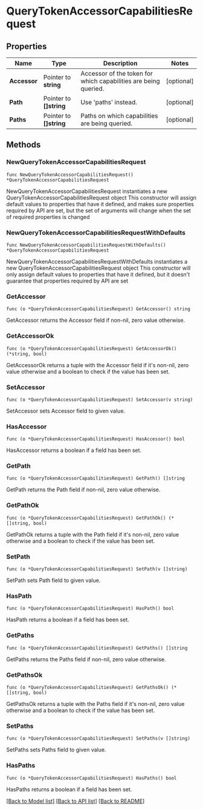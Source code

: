 # QueryTokenAccessorCapabilitiesRequest


## Properties

Name | Type | Description | Notes
------------ | ------------- | ------------- | -------------
**Accessor** | Pointer to **string** | Accessor of the token for which capabilities are being queried. | [optional] 
**Path** | Pointer to **[]string** | Use &#x27;paths&#x27; instead. | [optional] 
**Paths** | Pointer to **[]string** | Paths on which capabilities are being queried. | [optional] 



## Methods


### NewQueryTokenAccessorCapabilitiesRequest

`func NewQueryTokenAccessorCapabilitiesRequest() *QueryTokenAccessorCapabilitiesRequest`

NewQueryTokenAccessorCapabilitiesRequest instantiates a new QueryTokenAccessorCapabilitiesRequest object
This constructor will assign default values to properties that have it defined,
and makes sure properties required by API are set, but the set of arguments
will change when the set of required properties is changed

### NewQueryTokenAccessorCapabilitiesRequestWithDefaults

`func NewQueryTokenAccessorCapabilitiesRequestWithDefaults() *QueryTokenAccessorCapabilitiesRequest`

NewQueryTokenAccessorCapabilitiesRequestWithDefaults instantiates a new QueryTokenAccessorCapabilitiesRequest object
This constructor will only assign default values to properties that have it defined,
but it doesn't guarantee that properties required by API are set


### GetAccessor

`func (o *QueryTokenAccessorCapabilitiesRequest) GetAccessor() string`

GetAccessor returns the Accessor field if non-nil, zero value otherwise.

### GetAccessorOk

`func (o *QueryTokenAccessorCapabilitiesRequest) GetAccessorOk() (*string, bool)`

GetAccessorOk returns a tuple with the Accessor field if it's non-nil, zero value otherwise
and a boolean to check if the value has been set.

### SetAccessor

`func (o *QueryTokenAccessorCapabilitiesRequest) SetAccessor(v string)`

SetAccessor sets Accessor field to given value.


### HasAccessor

`func (o *QueryTokenAccessorCapabilitiesRequest) HasAccessor() bool`

HasAccessor returns a boolean if a field has been set.




### GetPath

`func (o *QueryTokenAccessorCapabilitiesRequest) GetPath() []string`

GetPath returns the Path field if non-nil, zero value otherwise.

### GetPathOk

`func (o *QueryTokenAccessorCapabilitiesRequest) GetPathOk() (*[]string, bool)`

GetPathOk returns a tuple with the Path field if it's non-nil, zero value otherwise
and a boolean to check if the value has been set.

### SetPath

`func (o *QueryTokenAccessorCapabilitiesRequest) SetPath(v []string)`

SetPath sets Path field to given value.


### HasPath

`func (o *QueryTokenAccessorCapabilitiesRequest) HasPath() bool`

HasPath returns a boolean if a field has been set.




### GetPaths

`func (o *QueryTokenAccessorCapabilitiesRequest) GetPaths() []string`

GetPaths returns the Paths field if non-nil, zero value otherwise.

### GetPathsOk

`func (o *QueryTokenAccessorCapabilitiesRequest) GetPathsOk() (*[]string, bool)`

GetPathsOk returns a tuple with the Paths field if it's non-nil, zero value otherwise
and a boolean to check if the value has been set.

### SetPaths

`func (o *QueryTokenAccessorCapabilitiesRequest) SetPaths(v []string)`

SetPaths sets Paths field to given value.


### HasPaths

`func (o *QueryTokenAccessorCapabilitiesRequest) HasPaths() bool`

HasPaths returns a boolean if a field has been set.









[[Back to Model list]](../README.md#documentation-for-models) [[Back to API list]](../README.md#documentation-for-api-endpoints) [[Back to README]](../README.md)


